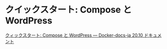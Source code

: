 # クイックスタート: Compose と WordPress

[クィックスタート: Compose と WordPress — Docker-docs-ja 20.10 ドキュメント](https://docs.docker.jp/compose/wordpress.html)
